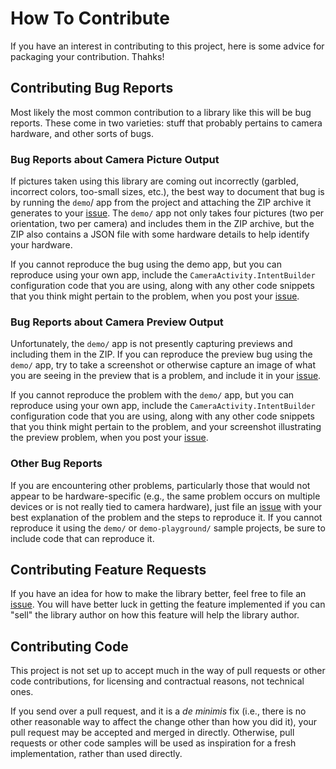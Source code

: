 # How To Contribute

If you have an interest in contributing to this project, here is some advice for packaging your contribution. Thahks!

## Contributing Bug Reports

Most likely the most common contribution to a library like this will be bug reports. These come in two varieties: stuff that
probably pertains to camera hardware, and other sorts of bugs.

### Bug Reports about Camera Picture Output

If pictures taken using this library are coming out incorrectly (garbled, incorrect colors, too-small sizes, etc.), the
best way to document that bug is by running the `demo`/ app from the project and attaching the ZIP archive it generates
to your [issue](https://github.com/commonsguy/cwac-cam2/issues). The `demo/` app not only takes four pictures (two per
orientation, two per camera) and includes them in the ZIP archive, but the ZIP also contains a JSON file with some
hardware details to help identify your hardware.

If you cannot reproduce the bug using the demo app, but you can reproduce using your own app, include the
`CameraActivity.IntentBuilder` configuration code that you are using, along with any other code snippets that you think
might pertain to the problem, when you post your [issue](https://github.com/commonsguy/cwac-cam2/issues).

### Bug Reports about Camera Preview Output

Unfortunately, the `demo/` app is not presently capturing previews and including them in the ZIP. If you can
reproduce the preview bug using the `demo/` app, try to take a screenshot or otherwise capture an image of what
you are seeing in the preview that is a problem, and include it in your
[issue](https://github.com/commonsguy/cwac-cam2/issues).

If you cannot reproduce the problem with the `demo/` app, but you can reproduce using your own app, include the
`CameraActivity.IntentBuilder` configuration code that you are using, along with any other code snippets that you think
might pertain to the problem, and your screenshot illustrating the preview problem,
when you post your [issue](https://github.com/commonsguy/cwac-cam2/issues).

### Other Bug Reports

If you are encountering other problems, particularly those that would not appear to be hardware-specific (e.g.,
the same problem occurs on multiple devices or is not really tied to camera hardware), just file
an [issue](https://github.com/commonsguy/cwac-cam2/issues) with your best explanation of the problem and
the steps to reproduce it. If you cannot reproduce it using the `demo/` or `demo-playground/` sample projects,
be sure to include code that can reproduce it.

## Contributing Feature Requests

If you have an idea for how to make the library better, feel free to file an [issue](https://github.com/commonsguy/cwac-cam2/issues).
You will have better luck in getting the feature implemented if you can "sell" the library author
on how this feature will help the library author.

## Contributing Code

This project is not set up to accept much in the way of pull requests or other code contributions, for
licensing and contractual reasons, not technical ones.

If you send over a pull request, and it is a *de minimis* fix (i.e., there is no other reasonable way to
affect the change other than how you did it), your pull request may be accepted and merged in directly.
Otherwise, pull requests or other code samples will be used as inspiration for a fresh implementation,
rather than used directly.
